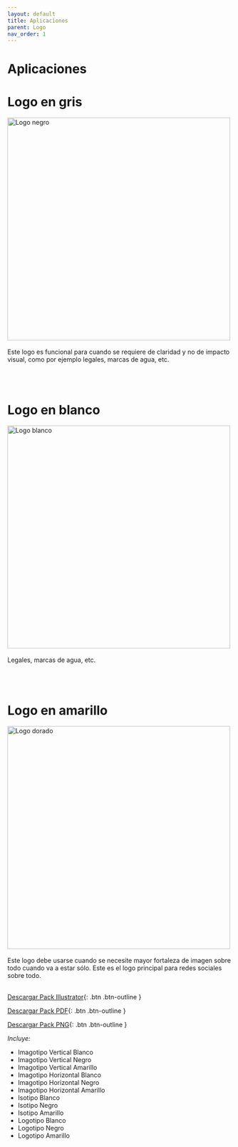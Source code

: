 ```yaml
---
layout: default
title: Aplicaciones
parent: Logo
nav_order: 1
---
```


# Aplicaciones

# Logo en gris

<img src="../../../assets/images/logo-black.jpg" width="500" alt="Logo negro"/>
<br /><br />
Este logo es funcional para cuando se requiere de claridad y no de impacto visual, como por ejemplo legales, marcas de agua, etc.

<br /><br />

# Logo en blanco
<img src="../../../assets/images/logo-white.jpg" width="500" alt="Logo blanco"/>
<br /><br />
Legales, marcas de agua, etc.

<br /><br />

# Logo en amarillo
<img src="../../../assets/images/logo-amarillo.jpg" width="500" alt="Logo dorado"/>
<br /><br />
Este logo debe usarse cuando se necesite mayor fortaleza de imagen sobre todo cuando va a estar sólo. Este es el logo principal para redes sociales sobre todo.
<br /><br />

[Descargar Pack Illustrator](https://drive.google.com/uc?export=download&id=1adsDj4644mwjSLYODh_RGwgdxDOuubHH){: .btn .btn-outline }

[Descargar Pack PDF](https://drive.google.com/uc?export=download&id=15W1dM0wpymYGUrgEuJshEc2u4g1pvANu){: .btn .btn-outline }

[Descargar Pack PNG](https://drive.google.com/uc?export=download&id=1n829avznoeZ_6N_k3F13SclgEZs_cbab){: .btn .btn-outline }


*Incluye:*
<ul>
<li>Imagotipo Vertical Blanco</li>
<li>Imagotipo Vertical Negro</li>
<li>Imagotipo Vertical Amarillo</li>
<li>Imagotipo Horizontal Blanco</li>
<li>Imagotipo Horizontal Negro</li>
<li>Imagotipo Horizontal Amarillo</li>
<li>Isotipo Blanco</li>
<li>Isotipo Negro</li>
<li>Isotipo Amarillo</li>
<li>Logotipo Blanco</li>
<li>Logotipo Negro</li>
<li>Logotipo Amarillo</li>
</ul>
<br>
<br>
